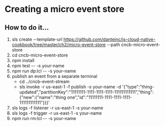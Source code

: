 # Creating a micro event store

## How to do it...
1. sls create --template-url https://github.com/danteinc/js-cloud-native-cookbook/tree/master/ch2/micro-event-store --path cncb-micro-event-store
2. cd cncb-micro-event-store
3. npm install
4. npm test -- -s your-name
5. npm run dp:lcl -- -s your-name
6. publish an event from a separate terminal
   * cd ../cncb-event-stream
   * sls invoke -r us-east-1 -f publish -s your-name -d '{"type":"thing-updated","partitionKey":"11111111-1111-1111-1111-111111111111","thing":{"new":{"name":"thing one","id":"11111111-1111-1111-1111-111111111111"}}}'
7. sls logs -f listener -r us-east-1 -s your-name
8. sls logs -f trigger -r us-east-1 -s your-name
9. npm run rm:lcl -- -s your-name

